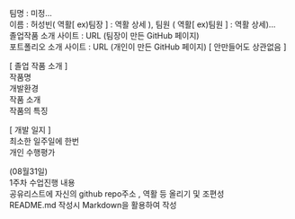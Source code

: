 팀명 : 미정...   
이름 : 허성빈( 역활[ ex)팀장 ] : 역활 상세  ), 팀원 ( 역활[ ex)팀원 ] : 역활 상세)...   
졸업작품 소개 사이트 : URL (팀장이 만든 GitHub 페이지)   
포트폴리오 소개 사이트 : URL (개인이 만든 GitHub 페이지) [ 안만들어도 상관없음 ]    

[ 졸업 작품 소개 ]   
작품명   
개발환경   
작품 소개   
작품의 특징   

[ 개발 일지 ]   
최소한 일주일에 한번   
개인 수행평가   

(08월31일)   
1주차 수업진행 내용   
공유리스트에 자신의 github repo주소 , 역활 등 올리기 및 조편성   
README.md 작성시 Markdown을 활용하여 작성   

